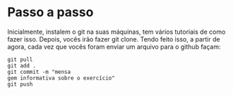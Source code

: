# Passo a passo
Inicialmente, instalem o git na suas máquinas, tem vários tutoriais de como fazer isso. 
Depois, vocês irão fazer git clone. 
Tendo feito isso, a partir de agora, cada vez que vocês foram enviar um arquivo para o github façam: 

```
git pull
git add .
git commit -m "mensa
gem informativa sobre o exercício"
git push
```


